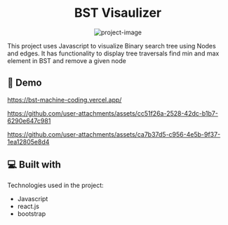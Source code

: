 <h1 align="center" id="title">BST Visaulizer</h1>

<p align="center"><img src="https://progmohamedali.wordpress.com/wp-content/uploads/2013/03/2.png?w=620" alt="project-image"></p>

<p id="description">This project uses Javascript to visualize Binary search tree using Nodes and edges. It has functionality to display tree traversals find min and max element in BST and remove a given node</p>

<h2>🚀 Demo</h2>

https://bst-machine-coding.vercel.app/




https://github.com/user-attachments/assets/cc51f26a-2528-42dc-b1b7-6290e647c981





https://github.com/user-attachments/assets/ca7b37d5-c956-4e5b-9f37-1ea12805e8d4


  
  
<h2>💻 Built with</h2>

Technologies used in the project:

*   Javascript
*   react.js
*   bootstrap

